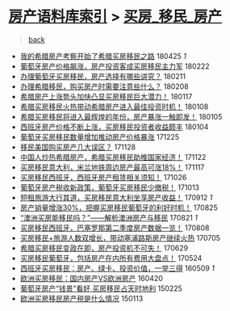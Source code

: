 [房产语料库索引](../../README.md)  > [买房_移民_房产](买房_移民_房产.md)
====
> [back](../README.md)

- [我的希腊房产考察开始了希腊买房移民之路](http://jkwz.applinzi.com/ittc/7096018287345533969.html#%E6%88%91%E7%9A%84%E5%B8%8C%E8%85%8A%E6%88%BF%E4%BA%A7%E8%80%83%E5%AF%9F%E5%BC%80%E5%A7%8B%E4%BA%86%E5%B8%8C%E8%85%8A%E4%B9%B0%E6%88%BF%E7%A7%BB%E6%B0%91%E4%B9%8B%E8%B7%AF) 180425 *1* 
- [葡萄牙房产价格飙涨，房产投资客成买房移民主力军](http://jkwz.applinzi.com/ittc/7072965433991103505.html#%E8%91%A1%E8%90%84%E7%89%99%E6%88%BF%E4%BA%A7%E4%BB%B7%E6%A0%BC%E9%A3%99%E6%B6%A8%EF%BC%8C%E6%88%BF%E4%BA%A7%E6%8A%95%E8%B5%84%E5%AE%A2%E6%88%90%E4%B9%B0%E6%88%BF%E7%A7%BB%E6%B0%91%E4%B8%BB%E5%8A%9B%E5%86%9B) 180222  
- [办理葡萄牙买房移民，房产选择有哪些讲究？](http://jkwz.applinzi.com/ittc/7068901327474525191.html#%E5%8A%9E%E7%90%86%E8%91%A1%E8%90%84%E7%89%99%E4%B9%B0%E6%88%BF%E7%A7%BB%E6%B0%91%EF%BC%8C%E6%88%BF%E4%BA%A7%E9%80%89%E6%8B%A9%E6%9C%89%E5%93%AA%E4%BA%9B%E8%AE%B2%E7%A9%B6%EF%BC%9F) 180211  
- [办理希腊移民，购买房产时需要注意些什么？](http://jkwz.applinzi.com/ittc/7067796528603595786.html#%E5%8A%9E%E7%90%86%E5%B8%8C%E8%85%8A%E7%A7%BB%E6%B0%91%EF%BC%8C%E8%B4%AD%E4%B9%B0%E6%88%BF%E4%BA%A7%E6%97%B6%E9%9C%80%E8%A6%81%E6%B3%A8%E6%84%8F%E4%BA%9B%E4%BB%80%E4%B9%88%EF%BC%9F) 180208  
- [希腊房产上涨势头加快凸显买房移民巨大潜力！](http://jkwz.applinzi.com/ittc/7059615804125873158.html#%E5%B8%8C%E8%85%8A%E6%88%BF%E4%BA%A7%E4%B8%8A%E6%B6%A8%E5%8A%BF%E5%A4%B4%E5%8A%A0%E5%BF%AB%E5%87%B8%E6%98%BE%E4%B9%B0%E6%88%BF%E7%A7%BB%E6%B0%91%E5%B7%A8%E5%A4%A7%E6%BD%9C%E5%8A%9B%EF%BC%81) 180117  
- [希腊买房移民火热带动希腊房产进入最佳投资时机！](http://jkwz.applinzi.com/ittc/7056294018646803463.html#%E5%B8%8C%E8%85%8A%E4%B9%B0%E6%88%BF%E7%A7%BB%E6%B0%91%E7%81%AB%E7%83%AD%E5%B8%A6%E5%8A%A8%E5%B8%8C%E8%85%8A%E6%88%BF%E4%BA%A7%E8%BF%9B%E5%85%A5%E6%9C%80%E4%BD%B3%E6%8A%95%E8%B5%84%E6%97%B6%E6%9C%BA%EF%BC%81) 180108  
- [希腊买房移民将进入最辉煌的年份，房产暴涨一触即发！](http://jkwz.applinzi.com/ittc/7055160868143105034.html#%E5%B8%8C%E8%85%8A%E4%B9%B0%E6%88%BF%E7%A7%BB%E6%B0%91%E5%B0%86%E8%BF%9B%E5%85%A5%E6%9C%80%E8%BE%89%E7%85%8C%E7%9A%84%E5%B9%B4%E4%BB%BD%EF%BC%8C%E6%88%BF%E4%BA%A7%E6%9A%B4%E6%B6%A8%E4%B8%80%E8%A7%A6%E5%8D%B3%E5%8F%91%EF%BC%81) 180105  
- [西班牙房产价格不断上涨，买房移民投资者收益颇丰](http://jkwz.applinzi.com/ittc/7054795108153558026.html#%E8%A5%BF%E7%8F%AD%E7%89%99%E6%88%BF%E4%BA%A7%E4%BB%B7%E6%A0%BC%E4%B8%8D%E6%96%AD%E4%B8%8A%E6%B6%A8%EF%BC%8C%E4%B9%B0%E6%88%BF%E7%A7%BB%E6%B0%91%E6%8A%95%E8%B5%84%E8%80%85%E6%94%B6%E7%9B%8A%E9%A2%87%E4%B8%B0) 180104  
- [葡萄牙买房移民数量增加推动房产价格暴涨](http://jkwz.applinzi.com/ittc/7051084464375989264.html#%E8%91%A1%E8%90%84%E7%89%99%E4%B9%B0%E6%88%BF%E7%A7%BB%E6%B0%91%E6%95%B0%E9%87%8F%E5%A2%9E%E5%8A%A0%E6%8E%A8%E5%8A%A8%E6%88%BF%E4%BA%A7%E4%BB%B7%E6%A0%BC%E6%9A%B4%E6%B6%A8) 171225  
- [移民美国购买房产几大误区？](http://jkwz.applinzi.com/ittc/7040917413774754832.html#%E7%A7%BB%E6%B0%91%E7%BE%8E%E5%9B%BD%E8%B4%AD%E4%B9%B0%E6%88%BF%E4%BA%A7%E5%87%A0%E5%A4%A7%E8%AF%AF%E5%8C%BA%EF%BC%9F) 171128  
- [中国人炒热希腊房产，希腊买房移民助推国家经济！](http://jkwz.applinzi.com/ittc/7038829831570064400.html#%E4%B8%AD%E5%9B%BD%E4%BA%BA%E7%82%92%E7%83%AD%E5%B8%8C%E8%85%8A%E6%88%BF%E4%BA%A7%EF%BC%8C%E5%B8%8C%E8%85%8A%E4%B9%B0%E6%88%BF%E7%A7%BB%E6%B0%91%E5%8A%A9%E6%8E%A8%E5%9B%BD%E5%AE%B6%E7%BB%8F%E6%B5%8E%EF%BC%81) 171122  
- [买房移民意大利，米兰地铁周边房产最高可涨18%！](http://jkwz.applinzi.com/ittc/7036968203866080272.html#%E4%B9%B0%E6%88%BF%E7%A7%BB%E6%B0%91%E6%84%8F%E5%A4%A7%E5%88%A9%EF%BC%8C%E7%B1%B3%E5%85%B0%E5%9C%B0%E9%93%81%E5%91%A8%E8%BE%B9%E6%88%BF%E4%BA%A7%E6%9C%80%E9%AB%98%E5%8F%AF%E6%B6%A818%25%EF%BC%81) 171117  
- [买房移民西班牙，西班牙房产租赁相关须知！](http://jkwz.applinzi.com/ittc/7028808564376863761.html#%E4%B9%B0%E6%88%BF%E7%A7%BB%E6%B0%91%E8%A5%BF%E7%8F%AD%E7%89%99%EF%BC%8C%E8%A5%BF%E7%8F%AD%E7%89%99%E6%88%BF%E4%BA%A7%E7%A7%9F%E8%B5%81%E7%9B%B8%E5%85%B3%E9%A1%BB%E7%9F%A5%EF%BC%81) 171026  
- [葡萄牙房产税收新政策，葡萄牙买房移民少缴税！](http://jkwz.applinzi.com/ittc/7023986988288574481.html#%E8%91%A1%E8%90%84%E7%89%99%E6%88%BF%E4%BA%A7%E7%A8%8E%E6%94%B6%E6%96%B0%E6%94%BF%E7%AD%96%EF%BC%8C%E8%91%A1%E8%90%84%E7%89%99%E4%B9%B0%E6%88%BF%E7%A7%BB%E6%B0%91%E5%B0%91%E7%BC%B4%E7%A8%8E%EF%BC%81) 171013  
- [短租旅游大行其道，买房移民意大利坐享房产收益！](http://jkwz.applinzi.com/ittc/7012479756547916817.html#%E7%9F%AD%E7%A7%9F%E6%97%85%E6%B8%B8%E5%A4%A7%E8%A1%8C%E5%85%B6%E9%81%93%EF%BC%8C%E4%B9%B0%E6%88%BF%E7%A7%BB%E6%B0%91%E6%84%8F%E5%A4%A7%E5%88%A9%E5%9D%90%E4%BA%AB%E6%88%BF%E4%BA%A7%E6%94%B6%E7%9B%8A%EF%BC%81) 170912 *1* 
- [房产销量增涨30%，把握买房移民葡萄牙的利好时机！](http://jkwz.applinzi.com/ittc/7005685105857922064.html#%E6%88%BF%E4%BA%A7%E9%94%80%E9%87%8F%E5%A2%9E%E6%B6%A830%25%EF%BC%8C%E6%8A%8A%E6%8F%A1%E4%B9%B0%E6%88%BF%E7%A7%BB%E6%B0%91%E8%91%A1%E8%90%84%E7%89%99%E7%9A%84%E5%88%A9%E5%A5%BD%E6%97%B6%E6%9C%BA%EF%BC%81) 170825  
- [“澳洲买房能移民吗？”——解析澳洲房产与移民](http://jkwz.applinzi.com/ittc/7004215554964194321.html#%E2%80%9C%E6%BE%B3%E6%B4%B2%E4%B9%B0%E6%88%BF%E8%83%BD%E7%A7%BB%E6%B0%91%E5%90%97%EF%BC%9F%E2%80%9D%E2%80%94%E2%80%94%E8%A7%A3%E6%9E%90%E6%BE%B3%E6%B4%B2%E6%88%BF%E4%BA%A7%E4%B8%8E%E7%A7%BB%E6%B0%91) 170821 *1* 
- [买房移民西班牙，巴塞罗那第二季度房产数据一览！](http://jkwz.applinzi.com/ittc/6999382257700439056.html#%E4%B9%B0%E6%88%BF%E7%A7%BB%E6%B0%91%E8%A5%BF%E7%8F%AD%E7%89%99%EF%BC%8C%E5%B7%B4%E5%A1%9E%E7%BD%97%E9%82%A3%E7%AC%AC%E4%BA%8C%E5%AD%A3%E5%BA%A6%E6%88%BF%E4%BA%A7%E6%95%B0%E6%8D%AE%E4%B8%80%E8%A7%88%EF%BC%81) 170808  
- [买房移民+旅游人数双增长，带动塞浦路斯房产继续火热](http://jkwz.applinzi.com/ittc/6986888833961296900.html#%E4%B9%B0%E6%88%BF%E7%A7%BB%E6%B0%91%2B%E6%97%85%E6%B8%B8%E4%BA%BA%E6%95%B0%E5%8F%8C%E5%A2%9E%E9%95%BF%EF%BC%8C%E5%B8%A6%E5%8A%A8%E5%A1%9E%E6%B5%A6%E8%B7%AF%E6%96%AF%E6%88%BF%E4%BA%A7%E7%BB%A7%E7%BB%AD%E7%81%AB%E7%83%AD) 170705  
- [希腊买房移民变政在即，房产投资机不可失！](http://jkwz.applinzi.com/ittc/6984647354442318852.html#%E5%B8%8C%E8%85%8A%E4%B9%B0%E6%88%BF%E7%A7%BB%E6%B0%91%E5%8F%98%E6%94%BF%E5%9C%A8%E5%8D%B3%EF%BC%8C%E6%88%BF%E4%BA%A7%E6%8A%95%E8%B5%84%E6%9C%BA%E4%B8%8D%E5%8F%AF%E5%A4%B1%EF%BC%81) 170629  
- [买房移民葡萄牙，包括房产在内所有费用大盘点！](http://jkwz.applinzi.com/ittc/6971292357923177477.html#%E4%B9%B0%E6%88%BF%E7%A7%BB%E6%B0%91%E8%91%A1%E8%90%84%E7%89%99%EF%BC%8C%E5%8C%85%E6%8B%AC%E6%88%BF%E4%BA%A7%E5%9C%A8%E5%86%85%E6%89%80%E6%9C%89%E8%B4%B9%E7%94%A8%E5%A4%A7%E7%9B%98%E7%82%B9%EF%BC%81) 170524  
- [西班牙买房移民：房产、绿卡、投资价值，一举三得](http://jkwz.applinzi.com/ittc/6830156777794307077.html#%E8%A5%BF%E7%8F%AD%E7%89%99%E4%B9%B0%E6%88%BF%E7%A7%BB%E6%B0%91%EF%BC%9A%E6%88%BF%E4%BA%A7%E3%80%81%E7%BB%BF%E5%8D%A1%E3%80%81%E6%8A%95%E8%B5%84%E4%BB%B7%E5%80%BC%EF%BC%8C%E4%B8%80%E4%B8%BE%E4%B8%89%E5%BE%97) 160509 *1* 
- [欧洲买房移民：国内房产VS欧洲房产](http://jkwz.applinzi.com/ittc/6823206087037551620.html#%E6%AC%A7%E6%B4%B2%E4%B9%B0%E6%88%BF%E7%A7%BB%E6%B0%91%EF%BC%9A%E5%9B%BD%E5%86%85%E6%88%BF%E4%BA%A7VS%E6%AC%A7%E6%B4%B2%E6%88%BF%E4%BA%A7) 160420  
- [葡萄牙房产“钱景”看好,买房移民占天时地利](http://jkwz.applinzi.com/ittc/547650611393745677.html#%E8%91%A1%E8%90%84%E7%89%99%E6%88%BF%E4%BA%A7%E2%80%9C%E9%92%B1%E6%99%AF%E2%80%9D%E7%9C%8B%E5%A5%BD%2C%E4%B9%B0%E6%88%BF%E7%A7%BB%E6%B0%91%E5%8D%A0%E5%A4%A9%E6%97%B6%E5%9C%B0%E5%88%A9) 150225  
- [欧洲买房移民房产税是什么情况](http://jkwz.applinzi.com/ittc/547650611386269282.html#%E6%AC%A7%E6%B4%B2%E4%B9%B0%E6%88%BF%E7%A7%BB%E6%B0%91%E6%88%BF%E4%BA%A7%E7%A8%8E%E6%98%AF%E4%BB%80%E4%B9%88%E6%83%85%E5%86%B5) 150113  
